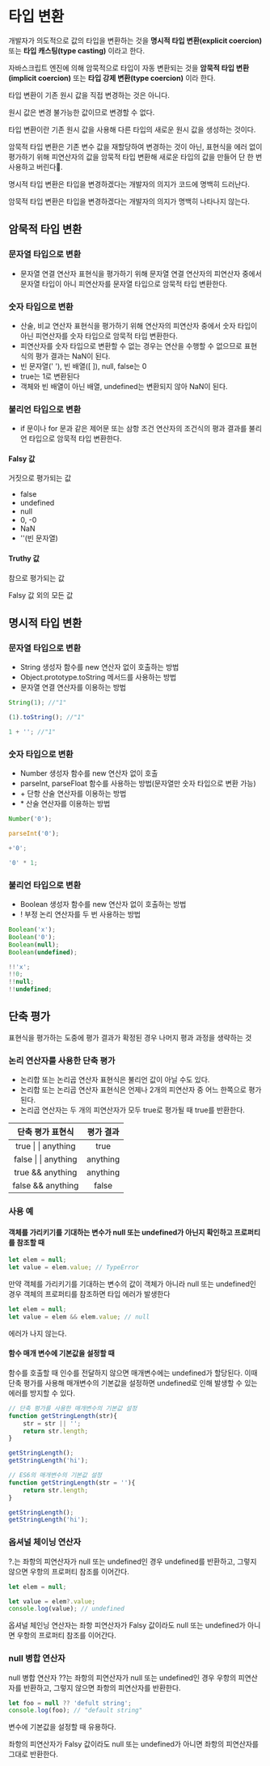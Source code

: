 # 타입 변환

개발자가 의도적으로 값의 타입을 변환하는 것을 **명시적 타입 변환(explicit coercion)** 또는 **타입 캐스팅(type casting)** 이라고 한다.

자바스크립트 엔진에 의해 암묵적으로 타입이 자동 변환되는 것을 **암묵적 타입 변환(implicit coercion)** 또는 **타입 강제 변환(type coercion)** 이라 한다.

타입 변환이 기존 원시 값을 직접 변경하는 것은 아니다.

원시 값은 변경 불가능한 값이므로 변경할 수 없다.

타입 변환이란 기존 원시 값을 사용해 다른 타입의 새로운 원시 값을 생성하는 것이다.

암묵적 타입 변환은 기존 변수 값을 재할당하여 변경하는 것이 아닌, 표현식을 에러 없이 평가하기 위해 피연산자의 값을 암묵적 타입 변환해 새로운 타입의 값을 만들어 단 한 번 사용하고 버린다.

명시적 타입 변환은 타입을 변경하겠다는 개발자의 의지가 코드에 명백히 드러난다.

암묵적 타입 변환은 타입을 변경하겠다는 개발자의 의지가 명백히 나타나지 않는다.

## 암묵적 타입 변환

### 문자열 타입으로 변환

- 문자열 연결 연산자 표현식을 평가하기 위해 문자열 연결 연산자의 피연산자 중에서 문자열 타입이 아니 피연산자를 문자열 타입으로 암묵적 타입 변환한다.

### 숫자 타입으로 변환

- 산술, 비교 연산자 표현식을 평가하기 위해 연산자의 피연산자 중에서 숫자 타입이 아닌 피연산자를 숫자 타입으로 암묵적 타입 변환한다.
- 피연산자를 숫자 타입으로 변환할 수 없는 경우는 연산을 수행할 수 없으므로 표현식의 평가 결과는 NaN이 된다.
- 빈 문자열(' '), 빈 배열([ ]), null, false는 0
- true는 1로 변환된다
- 객체와 빈 배열이 아닌 배열, undefined는 변환되지 않아 NaN이 된다.

### 불리언 타입으로 변환

- if 문이나 for 문과 같은 제어문 또는 삼항 조건 연산자의 조건식의 평과 결과를 불리언 타입으로 암묵적 타입 변환한다.

#### Falsy 값
거짓으로 평가되는 값

- false
- undefined
- null
- 0, -0
- NaN
- ''(빈 문자열)

#### Truthy 값

참으로 평가되는 값

Falsy 값 외의 모든 값

## 명시적 타입 변환

### 문자열 타입으로 변환

- String 생성자 함수를 new 연산자 없이 호출하는 방법
- Object.prototype.toString 메서드를 사용하는 방법
- 문자열 연결 연산자를 이용하는 방법

```js
String(1); //"1"

(1).toString(); //"1"

1 + ''; //"1"
```

### 숫자 타입으로 변환

- Number 생성자 함수를 new 연산자 없이 호출
- parseInt, parseFloat 함수를 사용하는 방법(문자열만 숫자 타입으로 변환 가능)
- \+ 단항 산술 연산자를 이용하는 방법
- \* 산술 연산자를 이용하는 방법

```js
Number('0');

parseInt('0');

+'0';

'0' * 1;
```

### 불리언 타입으로 변환

- Boolean 생성자 함수를 new 연산자 없이 호출하는 방법
- ! 부정 논리 연산자를 두 번 사용하는 방법

```js
Boolean('x');
Boolean('0');
Boolean(null);
Boolean(undefined);

!!'x';
!!0;
!!null;
!!undefined;
```

## 단축 평가

표현식을 평가하는 도중에 평가 결과가 확정된 경우 나머지 평과 과정을 생략하는 것

### 논리 연산자를 사용한 단축 평가

- 논리합 또는 논리곱 연산자 표현식은 불리언 값이 아닐 수도 있다.
- 논리합 또는 논리곱 연산자 표현식은 언제나 2개의 피연산자 중 어느 한쪽으로 평가된다.
- 논리곱 연산자는 두 개의 피연산자가 모두 true로 평가될 때 true를 반환한다.

|단축 평가 표현식|평가 결과|
|:---:|:---:|
|true \| \| anything|true|
|false \| \| anything|anything|
|true && anything|anything|
|false && anything|false|

### 사용 예

#### 객체를 가리키기를 기대하는 변수가 null 또는 undefined가 아닌지 확인하고 프로퍼티를 참조할 때

```js
let elem = null;
let value = elem.value; // TypeError
```

만약 객체를 가리키기를 기대하는 변수의 값이 객체가 아니라 null 또는 undefined인 경우 객체의 프로퍼티를 참조하면 타입 에러가 발생한다

```js
let elem = null;
let value = elem && elem.value; // null
```
 에러가 나지 않는다.

 #### 함수 매개 변수에 기본값을 설정할 때

 함수를 호출할 때 인수를 전달하지 않으면 매개변수에는 undefined가 할당된다. 이때 단축 평가를 사용해 매개변수의 기본값을 설정하면 undefined로 인해 발생할 수 있는 에러를 방지할 수 있다.

 ```js
 // 단축 평가를 사용한 매개변수의 기본값 설정
 function getStringLength(str){
     str = str || '';
     return str.length;
 }

 getStringLength();
 getStringLength('hi');

// ES6의 매개변수의 기본값 설정
 function getStringLength(str = ''){
     return str.length;
 }

 getStringLength();
 getStringLength('hi');
 ```

 ### 옵셔널 체이닝 연산자

 ?.는 좌항의 피연산자가 null 또는 undefined인 경우 undefined를 반환하고, 그렇지 않으면 우항의 프로퍼티 참조를 이어간다.

 ```js
 let elem = null;

 let value = elem?.value;
 console.log(value); // undefined
 ```

옵셔널 체인닝 연산자는 좌항 피연산자가 Falsy 값이라도 null 또는 undefined가 아니면 우항의 프로퍼티 참조를 이어간다.

### null 병합 연산자

null 병합 연산자 ??는 좌항의 피연산자가 null 또는 undefined인 경우 우항의 피연산자를 반환하고, 그렇지 않으면 좌항의 피연산자를 반환한다.

```js
let foo = null ?? 'defult string';
console.log(foo); // "default string"
```

변수에 기본값을 설정할 때 유용하다.

좌항의 피연산자가 Falsy 값이라도 null 또는 undefined가 아니면 좌항의 피연산자를 그대로 반환한다.